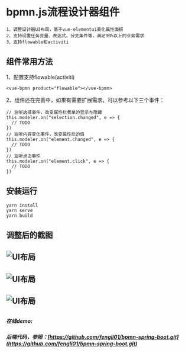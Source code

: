 # bpmn.js流程设计器组件
```
1、调整设计器UI布局，基于vue-elementui美化属性面板
2、支持设置任务变量、表达式、分支条件等，满足90%以上的业务需求
3、支持flowable和activiti
```
## 组件常用方法
1、配置支持flowable(activiti)
```vue
<vue-bpmn product="flowable"></vue-bpmn>
```
2、组件还在完善中，如果有需要扩展需求，可以参考以下三个事件：
```vue
// 监听选择事件，改变属性栏表单的显示与隐藏
this.modeler.on("selection.changed", e => {
  // TODO
})
// 监听内容变化事件，改变属性烂的值
this.modeler.on("element.changed", e => {
  // TODO
})
// 监听点击事件
this.modeler.on("element.click", e => {
  // TODO
})
```
## 安装运行
```
yarn install
yarn serve
yarn build
```
## 调整后的截图
![UI布局](http://47.108.140.13/images/pic11.jpg?raw=true)
---
![UI布局](http://47.108.140.13/images/pic12.jpg?raw=true)
---
![UI布局](http://47.108.140.13/images/pic13.jpg?raw=tru)
---

## 
##### 在线demo: [](http://47.108.140.13/bpmn/)
##### 后端代码，参照：[https://github.com/fengli01/bpmn-spring-boot.git](https://github.com/fengli01/bpmn-spring-boot.git)
